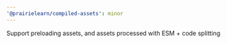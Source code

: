 ```yaml
---
'@prairielearn/compiled-assets': minor
---
```


Support preloading assets, and assets processed with ESM + code splitting
